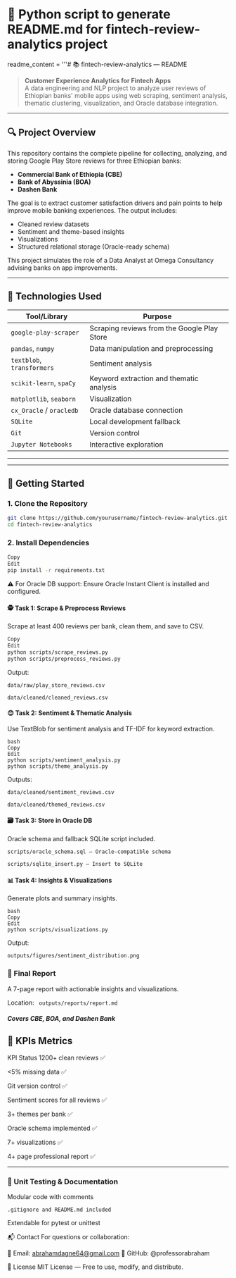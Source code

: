 # 📄 Python script to generate README.md for fintech-review-analytics project

readme_content = '''# 📚 fintech-review-analytics — README

> **Customer Experience Analytics for Fintech Apps**  
> A data engineering and NLP project to analyze user reviews of Ethiopian banks' mobile apps using web scraping, sentiment analysis, thematic clustering, visualization, and Oracle database integration.

---

## 🔍 Project Overview

This repository contains the complete pipeline for collecting, analyzing, and storing Google Play Store reviews for three Ethiopian banks:

- **Commercial Bank of Ethiopia (CBE)**
- **Bank of Abyssinia (BOA)**
- **Dashen Bank**

The goal is to extract customer satisfaction drivers and pain points to help improve mobile banking experiences. The output includes:

- Cleaned review datasets
- Sentiment and theme-based insights
- Visualizations
- Structured relational storage (Oracle-ready schema)

This project simulates the role of a Data Analyst at Omega Consultancy advising banks on app improvements.

---

## 🧰 Technologies Used

| Tool/Library | Purpose |
|--------------|---------|
| `google-play-scraper` | Scraping reviews from the Google Play Store |
| `pandas`, `numpy` | Data manipulation and preprocessing |
| `textblob`, `transformers` | Sentiment analysis |
| `scikit-learn`, `spaCy` | Keyword extraction and thematic analysis |
| `matplotlib`, `seaborn` | Visualization |
| `cx_Oracle` / `oracledb` | Oracle database connection |
| `SQLite` | Local development fallback |
| `Git` | Version control |
| `Jupyter Notebooks` | Interactive exploration |

---


---

## 🚀 Getting Started

### 1. Clone the Repository

```bash
git clone https://github.com/yourusername/fintech-review-analytics.git
cd fintech-review-analytics
```
### 2. Install Dependencies
```bash
Copy
Edit
pip install -r requirements.txt
```
⚠️ For Oracle DB support: Ensure Oracle Instant Client is installed and configured.

#### 🕵️ Task 1: Scrape & Preprocess Reviews
Scrape at least 400 reviews per bank, clean them, and save to CSV.

```bash
Copy
Edit
python scripts/scrape_reviews.py
python scripts/preprocess_reviews.py
```

Output:
```
data/raw/play_store_reviews.csv

data/cleaned/cleaned_reviews.csv
```
#### 😊 Task 2: Sentiment & Thematic Analysis
Use TextBlob for sentiment analysis and TF-IDF for keyword extraction.
```
bash
Copy
Edit
python scripts/sentiment_analysis.py
python scripts/theme_analysis.py
```

Outputs:
```
data/cleaned/sentiment_reviews.csv

data/cleaned/themed_reviews.csv
```
#### 🗃️ Task 3: Store in Oracle DB
Oracle schema and fallback SQLite script included.
```
scripts/oracle_schema.sql — Oracle-compatible schema

scripts/sqlite_insert.py — Insert to SQLite
```
#### 📊 Task 4: Insights & Visualizations
Generate plots and summary insights.
```
bash
Copy
Edit
python scripts/visualizations.py
```

Output:
```
outputs/figures/sentiment_distribution.png
```
### 📝 Final Report
A 7-page report with actionable insights and visualizations.

Location: ``` outputs/reports/report.md```

##### Covers CBE, BOA, and Dashen Bank

 📌 KPIs Metrics
---
KPI	Status
1200+ clean reviews	✅ 

<5% missing data	✅

Git version control	✅

Sentiment scores for all reviews	✅

3+ themes per bank	✅

Oracle schema implemented	✅

7+ visualizations	✅

4+ page professional report	✅

---
### 🧪 Unit Testing & Documentation
Modular code with comments
```
.gitignore and README.md included
```
Extendable for pytest or unittest

📬 Contact
For questions or collaboration:

📧 Email: abrahamdagne64@gmail.com
🔗 GitHub: @professorabraham

📜 License
MIT License — Free to use, modify, and distribute.
